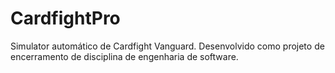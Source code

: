 # CardfightPro
Simulator automático de Cardfight Vanguard. Desenvolvido como projeto de encerramento de disciplina de engenharia de software.
